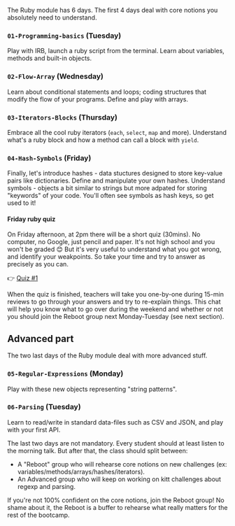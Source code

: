 The Ruby module has 6 days. The first 4 days deal with core notions you absolutely need to understand.

### `01-Programming-basics` (Tuesday)

Play with IRB, launch a ruby script from the terminal. Learn about variables, methods and built-in objects.

### `02-Flow-Array` (Wednesday)

Learn about conditional statements and loops; coding structures that modify the flow of your programs. Define and play with arrays.

### `03-Iterators-Blocks` (Thursday)

Embrace all the cool ruby iterators (`each`, `select`, `map` and more). Understand what's a ruby block and how a method can call a block with `yield`.

### `04-Hash-Symbols` (Friday)

Finally, let's introduce hashes - data stuctures designed to store key-value pairs like dictionaries. Define and manipulate your own hashes. Understand symbols - objects a bit similar to strings but more adpated for storing "keywords" of your code. You'll often see symbols as hash keys, so get used to it!

#### Friday ruby quiz

On Friday afternoon, at 2pm there will be a short quiz (30mins). No computer, no Google, just pencil and paper. It's not high school and you won't be graded 😊 But it's very useful to understand what you got wrong, and identify your weakpoints. So take your time and try to answer as precisely as you can.

👉 [Quiz #1](https://github.com/lewagon/quizzes/raw/master/pdf/quizz-1.en.pdf)

When the quiz is finished, teachers will take you one-by-one during 15-min reviews to go through your answers and try to re-explain things. This chat will help you know what to go over during the weekend and whether or not you should join the Reboot group next Monday-Tuesday (see next section).

## Advanced part

The two last days of the Ruby module deal with more advanced stuff.

### `05-Regular-Expressions` (Monday)
Play with these new objects representing "string patterns".

### `06-Parsing` (Tuesday)
Learn to read/write in standard data-files such as CSV and JSON, and play with your first API.

The last two days are not mandatory. Every student should at least listen to the morning talk. But after that, the class should split between:

- A "Reboot" group who will rehearse core notions on new challenges (ex: variables/methods/arrays/hashes/iterators).
- An Advanced group who will keep on working on kitt challenges about regexp and parsing.

If you're not 100% confident on the core notions, join the Reboot group! No shame about it, the Reboot is a buffer to rehearse what really matters for the rest of the bootcamp.
